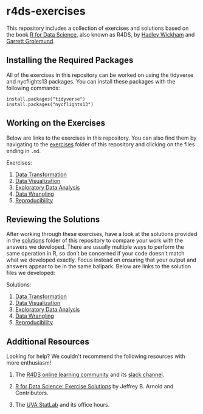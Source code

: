 # r4ds-exercises
This repository includes a collection of exercises and solutions based on the
book [R for Data Science][r4ds], also known as R4DS, by [Hadley Wickham][hadley]
and [Garrett Grolemund][garrett].

## Installing the Required Packages
All of the exercises in this repository can be worked on using the tidyverse
and nycflights13 packages. You can install these packages with the following
commands:

```
install.packages("tidyverse")
install.packages("nycflights13")
```

## Working on the Exercises
Below are links to the exercises in this repository. You can also find them by
navigating to the [exercises][exercises] folder of this repository and clicking
on the files ending in `.md`.

Exercises: 

 1. [Data Transformation][data transformation exercises]
 2. [Data Visualization][data visualization exercises]
 3. [Exploratory Data Analysis][eda exercises]
 4. [Data Wrangling][data wrangling exercises]
 5. [Reproducibility][reproducibility exercises]

## Reviewing the Solutions
After working through these exercises, have a look at the solutions provided in
the [solutions][solutions] folder of this repository to compare your work with
the answers we developed. There are usually multiple ways to perform the same
operation in R, so don’t be concerned if your code doesn’t match what we
developed exactly. Focus instead on ensuring that your output and answers appear
to be in the same ballpark. Below are links to the solution files we developed:

Solutions: 

 1. [Data Transformation][data transformation solutions]
 2. [Data Visualization][data visualization solutions]
 3. [Exploratory Data Analysis][eda solutions]
 4. [Data Wrangling][data wrangling solutions]
 5. [Reproducibility][reproducibility solutions]

## Additional Resources
Looking for help? We couldn't recommend the following resources with more enthusiasm!

1. The [R4DS online learning community][r4ds community] and its [slack
channel][slack channel].

2. [R for Data Science: Exercise Solutions][arnold's solutions] by Jeffrey B.
Arnold and Contributors.

3. The [UVA StatLab][statlab] and its office hours.

[data transformation exercises]: https://github.com/GCOM7140/r4ds-exercises/blob/master/exercises/01-data-transformation-exercises.md#data-transformation-exercises
[data transformation solutions]: https://github.com/GCOM7140/r4ds-exercises/blob/master/solutions/01-data-transformation-solutions.md#data-transformation-solutions
[data visualization exercises]: https://github.com/GCOM7140/r4ds-exercises/blob/master/exercises/02-data-visualization-exercises.md#data-visualization-exercises
[data visualization solutions]: https://github.com/GCOM7140/r4ds-exercises/blob/master/solutions/02-data-visualization-solutions.md#data-visualization-solutions
[data wrangling exercises]: https://github.com/GCOM7140/r4ds-exercises/blob/master/exercises/04-data-wrangling-exercises.md#data-wrangling-exercises
[data wrangling solutions]: https://github.com/GCOM7140/r4ds-exercises/blob/master/solutions/04-data-wrangling-solutions.md#data-wrangling-solutions
[eda exercises]: https://github.com/GCOM7140/r4ds-exercises/blob/master/exercises/03-exploratory-data-analysis-exercises.md#exploratory-data-analysis-eda-exercises
[eda solutions]: https://github.com/GCOM7140/r4ds-exercises/blob/master/solutions/03-exploratory-data-analysis-solutions.md#exploratory-data-analysis-eda-solutions
[r4ds]: http://r4ds.had.co.nz/index.html
[hadley]: https://twitter.com/hadleywickham
[garrett]: https://twitter.com/StatGarrett
[exercises]: https://github.com/GCOM7140/r4ds-exercises/tree/master/exercises
[r4ds community]: https://twitter.com/R4DScommunity
[reproducibility exercises]: https://github.com/GCOM7140/r4ds-exercises/blob/master/exercises/05-reproducibility-exercises.md#reproducibility-exercises
[reproducibility solutions]: https://raw.githubusercontent.com/GCOM7140/r4ds-exercises/master/solutions/05-reproducibility-solutions.Rmd
[slack channel]: https://t.co/Tdv5GyDQym
[solutions]: https://github.com/GCOM7140/r4ds-exercises/tree/master/solutions
[statlab]: https://data.library.virginia.edu/statlab/
[jesse's blog]: https://medium.com/@kierisi/r4ds-learning-to-learn-b22ffa7419f8
[arnold's solutions]: https://jrnold.github.io/r4ds-exercise-solutions/index.html